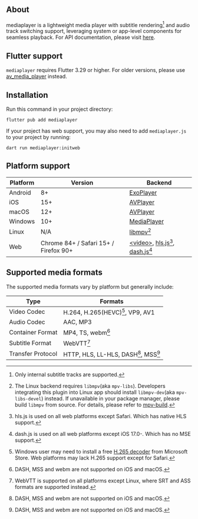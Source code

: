 ## About

mediaplayer is a lightweight media player with subtitle rendering[^subtitle] and audio track switching support, leveraging system or app-level components for seamless playback.
For API documentation, please visit [here](https://pub.dev/documentation/mediaplayer/latest/index/index-library.html).

## Flutter support

`mediaplayer` requires Flutter 3.29 or higher. For older versions, please use [av_media_player](https://pub.dev/packages/av_media_player) instead.

## Installation

Run this command in your project directory:
```shell
flutter pub add mediaplayer
```
If your project has web support, you may also need to add `mediaplayer.js` to your project by running:
```shell
dart run mediaplayer:initweb
```

## Platform support

| **Platform** | **Version** | **Backend**                                                                           |
| ------------ | ----------- | ------------------------------------------------------------------------------------- |
| Android      | 8+          | [ExoPlayer](https://developer.android.com/media/media3/exoplayer)                     |
| iOS          | 15+         | [AVPlayer](https://developer.apple.com/documentation/avfoundation/avplayer/)          |
| macOS        | 12+         | [AVPlayer](https://developer.apple.com/documentation/avfoundation/avplayer/)          |
| Windows      | 10+         | [MediaPlayer](https://learn.microsoft.com/uwp/api/windows.media.playback.mediaplayer) |
| Linux        | N/A         | [libmpv](https://github.com/mpv-player/mpv/tree/master/libmpv)[^libmpv]               |
| Web | Chrome 84+ / Safari 15+ / Firefox 90+ | [\<video>](https://developer.mozilla.org/en-US/docs/Web/HTML/Element/video), [hls.js](https://hlsjs.video-dev.org/api-docs/)[^hlsjs], [dash.js](https://cdn.dashjs.org/latest/jsdoc/)[^dashjs] |

## Supported media formats

The supported media formats vary by platform but generally include:

| **Type**          | **Formats**                                        |
| ----------------- | -------------------------------------------------- |
| Video Codec       | H.264, H.265(HEVC)[^h265], VP9, AV1                |
| Audio Codec       | AAC, MP3                                           |
| Container Format  | MP4, TS, webm[^avplayer]                           |
| Subtitle Format   | WebVTT[^webvtt]                                    |
| Transfer Protocol | HTTP, HLS, LL-HLS, DASH[^avplayer], MSS[^avplayer] |

[^subtitle]: Only internal subtitle tracks are supported.
[^libmpv]: The Linux backend requires `libmpv`(aka `mpv-libs`). Developers integrating this plugin into Linux app should install `libmpv-dev`(aka `mpv-libs-devel`) instead. If unavailable in your package manager, please build `libmpv` from source. For details, please refer to [mpv-build](https://github.com/mpv-player/mpv-build).
[^hlsjs]: hls.js is used on all web platforms except Safari. Which has native HLS support.
[^dashjs]: dash.js is used on all web platforms except iOS 17.0-. Which has no MSE support.
[^h265]: Windows user may need to install a free [H.265 decoder](https://apps.microsoft.com/detail/9n4wgh0z6vhq) from Microsoft Store. Web platforms may lack H.265 support except for Safari.
[^avplayer]: DASH, MSS and webm are not supported on iOS and macOS.
[^webvtt]: WebVTT is supported on all platforms except Linux, where SRT and ASS formats are supported instead.
